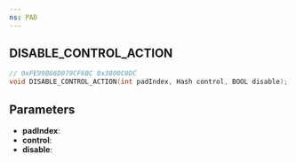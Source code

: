 ```yaml
---
ns: PAD
---
```

## DISABLE_CONTROL_ACTION

```c
// 0xFE99B66D079CF6BC 0x3800C0DC
void DISABLE_CONTROL_ACTION(int padIndex, Hash control, BOOL disable);
```

## Parameters
* **padIndex**:
* **control**:
* **disable**:
